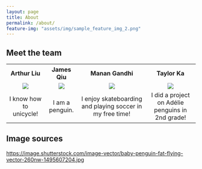 ```yaml
---
layout: page
title: About
permalink: /about/
feature-img: "assets/img/sample_feature_img_2.png"
---
```

## Meet the team
<table style="width:100%">
<tbody>
    <tr>
    <th style="border: none; text-align: center;">Arthur Liu</th>
    <th style="border: none; text-align: center;">James Qiu</th>
    <th style="border: none; text-align: center;">Manan Gandhi</th>
    <th style="border: none; text-align: center;">Taylor Ka</th>
    </tr>
    <tr>
    <td style="border: none; text-align: center;">
        <img src="/xrcapstone22wi-team3/assets/img/arthur_liu.jpg" style="border: none; text-align: center;">
    </td>
    <td align="center" style="border: none; text-align: center;">
        <img src="/xrcapstone22wi-team3/assets/img/penguin-avatar.jpeg" style="border: none; text-align: center;">
    </td>
    <td align="center" style="border: none; text-align: center;">
        <img src="/xrcapstone22wi-team3/assets/img/manan_gandhi.jpeg" style="border: none; text-align: center;">
    </td>
    <td align="center" style="border: none; text-align: center;">
        <img src="/xrcapstone22wi-team3/assets/img/taylor_ka.jpg" style="border: none; text-align: center;">
    </td>
    </tr>
    <tr>
    <td style="border: none; text-align: center;">I know how to unicycle!</td>
    <td style="border: none; text-align: center;">I am a penguin.</td>
    <td style="border: none; text-align: center;">I enjoy skateboarding and playing soccer in my free time!</td>
    <td style="border: none; text-align: center;">I did a project on Adélie penguins in 2nd grade!</td>
    </tr>
</tbody>
</table>

## Image sources
https://image.shutterstock.com/image-vector/baby-penguin-fat-flying-vector-260nw-1495607204.jpg
